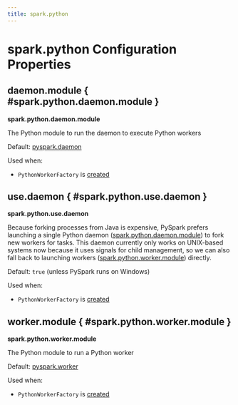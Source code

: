 ```yaml
---
title: spark.python
---
```


# spark.python Configuration Properties

## <span id="PYTHON_DAEMON_MODULE"> daemon.module { #spark.python.daemon.module }

**spark.python.daemon.module**

The Python module to run the daemon to execute Python workers

Default: [pyspark.daemon](../pyspark/daemon.md)

Used when:

* `PythonWorkerFactory` is [created](../PythonWorkerFactory.md#daemonModule)

## <span id="PYTHON_USE_DAEMON"> use.daemon { #spark.python.use.daemon }

**spark.python.use.daemon**

Because forking processes from Java is expensive, PySpark prefers launching a single Python daemon ([spark.python.daemon.module](#spark.python.daemon.module)) to fork new workers for tasks.
This daemon currently only works on UNIX-based systems now because it uses signals for child management, so we can also fall back to launching workers ([spark.python.worker.module](#spark.python.worker.module)) directly.

Default: `true` (unless PySpark runs on Windows)

Used when:

* `PythonWorkerFactory` is [created](../PythonWorkerFactory.md#useDaemon)

## <span id="PYTHON_WORKER_MODULE"> worker.module { #spark.python.worker.module }

**spark.python.worker.module**

The Python module to run a Python worker

Default: [pyspark.worker](../pyspark/worker.md)

Used when:

* `PythonWorkerFactory` is [created](../PythonWorkerFactory.md#workerModule)
